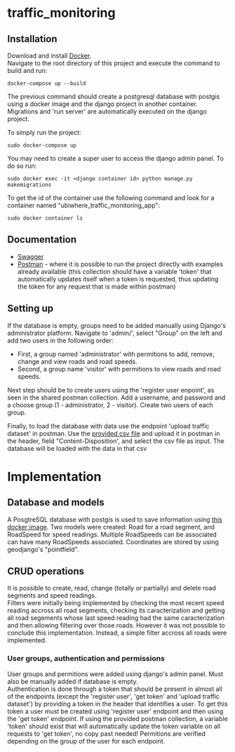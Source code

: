# traffic_monitoring

## Installation
Download and install [Docker](https://docs.docker.com/get-docker/).  
Navigate to the root directory of this project and execute the command to build and run:

    docker-compose up --build
   
The previous command should create a postgresql database with postgis using a docker image and the django project in another container. Migrations and 'run server' are automatically executed on the django project.  
    
To simply run the project:

    sudo docker-compose up


You may need to create a super user to access the django admin panel. To do so run:

    sudo docker exec -it <django container id> python manage.py makemigrations
To get the id of the container use the following command and look for a container named "ubiwhere_traffic_monitoring_app":

    sudo docker container ls
    

## Documentation
- [Swagger](https://app.swaggerhub.com/apis/bsilva3/ubiwhere_traffic_monitoring/1.0.0)
- [Postman](https://www.postman.com/blue-firefly-2073/workspace/ubi-challenge-traffic-monitoring/overview) - where it is possible to run the project directly with examples already available (this collection should have a variable 'token' that automatically updates itself when a token is requested, thus updating the token for any request that is made within postman)


## Setting up
If the database is empty, groups need to be added manually using Django's administrator platform. Navigate to 'admin/', select "Group" on the left and add two users in the following order:
- First, a group named 'administrator' with permitions to add, remove, change and view roads and road speeds.
- Second, a group name 'visitor' with permitions to view roads and road speeds.

Next step should be to create users using the 'register user enpoint', as seen in the shared postman collection. Add a username, and password and a choose group (1 - administrator, 2 - visitor). Create two users of each group.  

Finally, to load the database with data use the endpoint 'upload traffic dataset' in postman. Use the [provided csv file](https://github.com/Ubiwhere/traffic_speed/blob/master/traffic_speed.csv) and upload it in postman in the header, field "Content-Disposition', and select the csv file as input. The database will be loaded with the data in that csv

# Implementation

## Database and models
A PosgtreSQL database with postgis is used to save information using [this docker image](https://hub.docker.com/r/kartoza/postgis/).
Two models were created: Road for a road segment, and RoadSpeed for speed readings. Multiple RoadSpeeds can be associated can have many RoadSpeeds associated.  Coordinates are stored by using geodjango's "pointfield". 

## CRUD operations
It is possible to create, read, change (totally or partially) and delete road segments and speed readings.  
Filters were initially being implemented by checking the most recent speed reading accross all road segments, checking its caracterization and getting all road segements whose last speed reading had the same caracterization and then allowing filtering over those roads. However it was not possible to conclude this implementation. Instead, a simple filter accross all roads were implemented.

### User groups, authentication and permissions

User groups and permitions were added using django's admin panel. Must also be manually added if database is empty.  
Authentication is done through a token that should be present in almost all of the endpoints (except the 'register user', 'get token' and 'upload traffic dataset') by providing a token in the header that identifies a user. To get this token a user must be created using 'register user' endpoint and then using the 'get token' endpoint. If using the provided postman collection, a variable 'token' should exist that will automatically update the token variable on all requests to 'get token', no copy past needed!
Permitions are verified depending on the group of the user for each endpoint.

